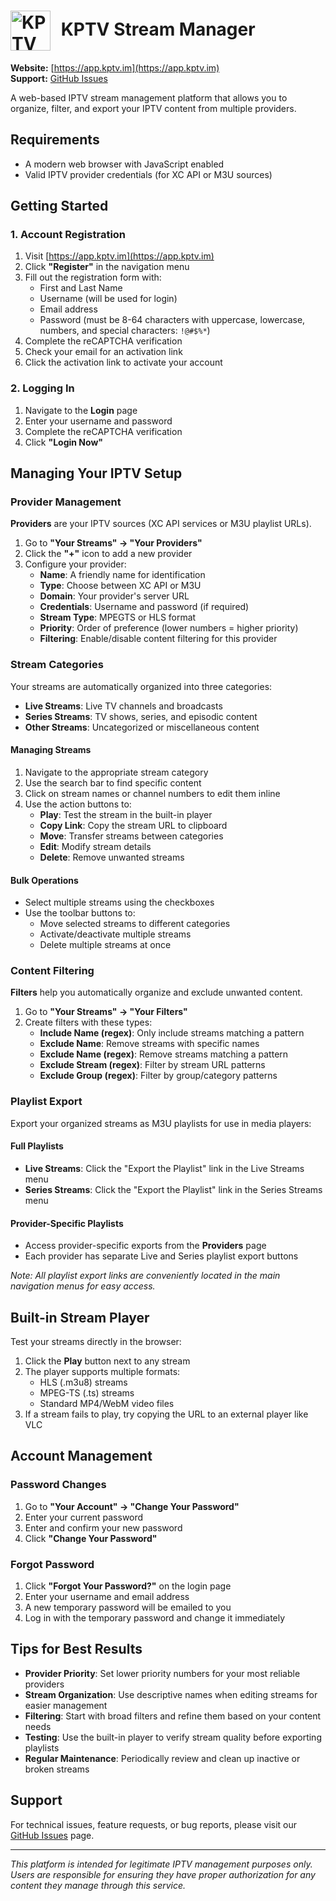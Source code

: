 <h1>
  <img src="https://cdn.kevp.us/tv/kptv-logo.png" alt="KPTV Logo" width="64" height="64" style="vertical-align: middle; margin-right: 10px;">
  KPTV Stream Manager
</h1>

**Website:** [https://app.kptv.im](https://app.kptv.im)  
**Support:** [GitHub Issues](https://github.com/kpirnie/app.kptv.im/issues)

A web-based IPTV stream management platform that allows you to organize, filter, and export your IPTV content from multiple providers.

## Requirements

- A modern web browser with JavaScript enabled
- Valid IPTV provider credentials (for XC API or M3U sources)

## Getting Started

### 1. Account Registration

1. Visit [https://app.kptv.im](https://app.kptv.im)
2. Click **"Register"** in the navigation menu
3. Fill out the registration form with:
   - First and Last Name
   - Username (will be used for login)
   - Email address
   - Password (must be 8-64 characters with uppercase, lowercase, numbers, and special characters: `!@#$%*`)
4. Complete the reCAPTCHA verification
5. Check your email for an activation link
6. Click the activation link to activate your account

### 2. Logging In

1. Navigate to the **Login** page
2. Enter your username and password
3. Complete the reCAPTCHA verification
4. Click **"Login Now"**

## Managing Your IPTV Setup

### Provider Management

**Providers** are your IPTV sources (XC API services or M3U playlist URLs).

1. Go to **"Your Streams" → "Your Providers"**
2. Click the **"+"** icon to add a new provider
3. Configure your provider:
   - **Name**: A friendly name for identification
   - **Type**: Choose between XC API or M3U
   - **Domain**: Your provider's server URL
   - **Credentials**: Username and password (if required)
   - **Stream Type**: MPEGTS or HLS format
   - **Priority**: Order of preference (lower numbers = higher priority)
   - **Filtering**: Enable/disable content filtering for this provider

### Stream Categories

Your streams are automatically organized into three categories:

- **Live Streams**: Live TV channels and broadcasts
- **Series Streams**: TV shows, series, and episodic content  
- **Other Streams**: Uncategorized or miscellaneous content

#### Managing Streams

1. Navigate to the appropriate stream category
2. Use the search bar to find specific content
3. Click on stream names or channel numbers to edit them inline
4. Use the action buttons to:
   - **Play**: Test the stream in the built-in player
   - **Copy Link**: Copy the stream URL to clipboard
   - **Move**: Transfer streams between categories
   - **Edit**: Modify stream details
   - **Delete**: Remove unwanted streams

#### Bulk Operations

- Select multiple streams using the checkboxes
- Use the toolbar buttons to:
  - Move selected streams to different categories
  - Activate/deactivate multiple streams
  - Delete multiple streams at once

### Content Filtering

**Filters** help you automatically organize and exclude unwanted content.

1. Go to **"Your Streams" → "Your Filters"**
2. Create filters with these types:
   - **Include Name (regex)**: Only include streams matching a pattern
   - **Exclude Name**: Remove streams with specific names
   - **Exclude Name (regex)**: Remove streams matching a pattern
   - **Exclude Stream (regex)**: Filter by stream URL patterns
   - **Exclude Group (regex)**: Filter by group/category patterns

### Playlist Export

Export your organized streams as M3U playlists for use in media players:

#### Full Playlists
- **Live Streams**: Click the "Export the Playlist" link in the Live Streams menu
- **Series Streams**: Click the "Export the Playlist" link in the Series Streams menu

#### Provider-Specific Playlists
- Access provider-specific exports from the **Providers** page
- Each provider has separate Live and Series playlist export buttons

*Note: All playlist export links are conveniently located in the main navigation menus for easy access.*

## Built-in Stream Player

Test your streams directly in the browser:

1. Click the **Play** button next to any stream
2. The player supports multiple formats:
   - HLS (.m3u8) streams
   - MPEG-TS (.ts) streams
   - Standard MP4/WebM video files
3. If a stream fails to play, try copying the URL to an external player like VLC

## Account Management

### Password Changes
1. Go to **"Your Account" → "Change Your Password"**
2. Enter your current password
3. Enter and confirm your new password
4. Click **"Change Your Password"**

### Forgot Password
1. Click **"Forgot Your Password?"** on the login page
2. Enter your username and email address
3. A new temporary password will be emailed to you
4. Log in with the temporary password and change it immediately

## Tips for Best Results

- **Provider Priority**: Set lower priority numbers for your most reliable providers
- **Stream Organization**: Use descriptive names when editing streams for easier management
- **Filtering**: Start with broad filters and refine them based on your content needs
- **Testing**: Use the built-in player to verify stream quality before exporting playlists
- **Regular Maintenance**: Periodically review and clean up inactive or broken streams

## Support

For technical issues, feature requests, or bug reports, please visit our [GitHub Issues](https://github.com/kpirnie/app.kptv.im/issues) page.

---

*This platform is intended for legitimate IPTV management purposes only. Users are responsible for ensuring they have proper authorization for any content they manage through this service.*